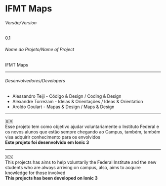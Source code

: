# IFMT Maps

###### Versão/Version
0.1

###### Nome do Projeto/Name of Project
IFMT Maps

---

###### Desenvolvedores/Developers

- Alessandro  Teiji - Código & Design / Coding & Design
- Alexandre Torrezam - Ideias & Orientações / Ideas & Orientation 
- Aroldo Goulart - Mapas & Design / Maps & Design

---

🇧🇷  
Esse projeto tem como objetivo ajudar voluntariamente o Instituto Federal e os novos alunos que estão sempre chegando 
ao Campus, também, também visa adquirir conhecimento para os envolvidos  
**Este projeto foi desenvolvido em Ionic 3**

---

🇺🇸  
This projects has aims to help voluntarily the Federal Institute and the new students who are always arriving on campus, also, aims to acquire knowledge for those involved  
**This projects has been developed on Ionic 3**
